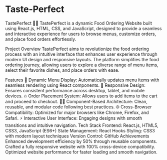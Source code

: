 # Taste-Perfect
TastePerfect 🍔🍕
TastePerfect is a dynamic Food Ordering Website built using React.js, HTML, CSS, and JavaScript, designed to provide a seamless and interactive experience for users to browse menus, customize orders, and place food orders effortlessly.

Project Overview
TastePerfect aims to revolutionize the food ordering process with an intuitive interface that enhances user experience through modern UI design and responsive layouts. The platform simplifies the food ordering journey, allowing users to explore a diverse range of menu items, select their favorite dishes, and place orders with ease.

Features
📌 Dynamic Menu Display: Automatically updates menu items with seamless rendering using React components.
🎯 Responsive Design: Ensures consistent performance across desktop, tablet, and mobile devices.
🔥 Order Placement System: Allows users to add items to the cart and proceed to checkout.
🧑‍💻 Component-Based Architecture: Clean, reusable, and modular code following best practices.
🌐 Cross-Browser Compatibility: Optimized for major browsers like Chrome, Firefox, and Safari.
⚡ Interactive User Interface: Engaging designs with smooth transitions and intuitive navigation.
Tech Stack
Frontend: React.js, HTML5, CSS3, JavaScript (ES6+)
State Management: React Hooks
Styling: CSS3 with modern layout techniques
Version Control: GitHub
Achievements
Enhanced development efficiency by 50% through reusable components.
Crafted a fully responsive website with 100% cross-device compatibility.
Optimized website performance for faster loading and smooth navigation.
